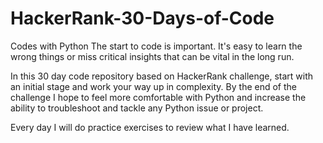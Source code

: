 # HackerRank-30-Days-of-Code
Codes with Python
The start to code is important. It's easy to learn the wrong things or miss critical insights that can be vital in the long run.

In this 30 day code repository based on HackerRank challenge, start with an initial stage and work your way up in complexity. 
By the end of the challenge I hope to feel more comfortable with Python and increase the ability to troubleshoot and tackle any Python issue or project.

Every day I will do practice exercises to review what I have learned.
